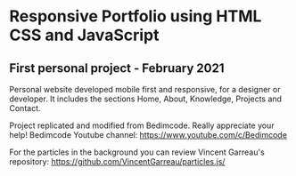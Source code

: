 # Responsive Portfolio using HTML CSS and JavaScript
## First personal project - February 2021

Personal website developed mobile first and responsive, for a designer or developer. It includes the sections Home, About, Knowledge, Projects and Contact.

Project replicated and modified from Bedimcode. Really appreciate your help! 
Bedimcode Youtube channel: https://www.youtube.com/c/Bedimcode

For the particles in the background you can review Vincent Garreau's repository:
https://github.com/VincentGarreau/particles.js/